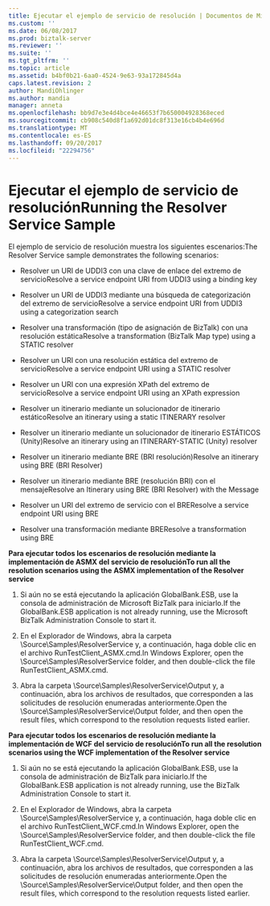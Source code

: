 ```yaml
---
title: Ejecutar el ejemplo de servicio de resolución | Documentos de Microsoft
ms.custom: ''
ms.date: 06/08/2017
ms.prod: biztalk-server
ms.reviewer: ''
ms.suite: ''
ms.tgt_pltfrm: ''
ms.topic: article
ms.assetid: b4bf0b21-6aa0-4524-9e63-93a172845d4a
caps.latest.revision: 2
author: MandiOhlinger
ms.author: mandia
manager: anneta
ms.openlocfilehash: bb9d7e3e4d4bce4e46653f7b650004928368eced
ms.sourcegitcommit: cb908c540d8f1a692d01dc8f313e16cb4b4e696d
ms.translationtype: MT
ms.contentlocale: es-ES
ms.lasthandoff: 09/20/2017
ms.locfileid: "22294756"
---
```

# <a name="running-the-resolver-service-sample"></a><span data-ttu-id="42886-102">Ejecutar el ejemplo de servicio de resolución</span><span class="sxs-lookup"><span data-stu-id="42886-102">Running the Resolver Service Sample</span></span>
<span data-ttu-id="42886-103">El ejemplo de servicio de resolución muestra los siguientes escenarios:</span><span class="sxs-lookup"><span data-stu-id="42886-103">The Resolver Service sample demonstrates the following scenarios:</span></span>  
  
-   <span data-ttu-id="42886-104">Resolver un URI de UDDI3 con una clave de enlace del extremo de servicio</span><span class="sxs-lookup"><span data-stu-id="42886-104">Resolve a service endpoint URI from UDDI3 using a binding key</span></span>  
  
-   <span data-ttu-id="42886-105">Resolver un URI de UDDI3 mediante una búsqueda de categorización del extremo de servicio</span><span class="sxs-lookup"><span data-stu-id="42886-105">Resolve a service endpoint URI from UDDI3 using a categorization search</span></span>  
  
-   <span data-ttu-id="42886-106">Resolver una transformación (tipo de asignación de BizTalk) con una resolución estática</span><span class="sxs-lookup"><span data-stu-id="42886-106">Resolve a transformation (BizTalk Map type) using a STATIC resolver</span></span>  
  
-   <span data-ttu-id="42886-107">Resolver un URI con una resolución estática del extremo de servicio</span><span class="sxs-lookup"><span data-stu-id="42886-107">Resolve a service endpoint URI using a STATIC resolver</span></span>  
  
-   <span data-ttu-id="42886-108">Resolver un URI con una expresión XPath del extremo de servicio</span><span class="sxs-lookup"><span data-stu-id="42886-108">Resolve a service endpoint URI using an XPath expression</span></span>  
  
-   <span data-ttu-id="42886-109">Resolver un itinerario mediante un solucionador de itinerario estático</span><span class="sxs-lookup"><span data-stu-id="42886-109">Resolve an itinerary using a static ITINERARY resolver</span></span>  
  
-   <span data-ttu-id="42886-110">Resolver un itinerario mediante un solucionador de itinerario ESTÁTICOS (Unity)</span><span class="sxs-lookup"><span data-stu-id="42886-110">Resolve an itinerary using an ITINERARY-STATIC (Unity) resolver</span></span>  
  
-   <span data-ttu-id="42886-111">Resolver un itinerario mediante BRE (BRI resolución)</span><span class="sxs-lookup"><span data-stu-id="42886-111">Resolve an itinerary using BRE (BRI Resolver)</span></span>  
  
-   <span data-ttu-id="42886-112">Resolver un itinerario mediante BRE (resolución BRI) con el mensaje</span><span class="sxs-lookup"><span data-stu-id="42886-112">Resolve an Itinerary using BRE (BRI Resolver) with the Message</span></span>  
  
-   <span data-ttu-id="42886-113">Resolver un URI del extremo de servicio con el BRE</span><span class="sxs-lookup"><span data-stu-id="42886-113">Resolve a service endpoint URI using BRE</span></span>  
  
-   <span data-ttu-id="42886-114">Resolver una transformación mediante BRE</span><span class="sxs-lookup"><span data-stu-id="42886-114">Resolve a transformation using BRE</span></span>  
  
 <span data-ttu-id="42886-115">**Para ejecutar todos los escenarios de resolución mediante la implementación de ASMX del servicio de resolución**</span><span class="sxs-lookup"><span data-stu-id="42886-115">**To run all the resolution scenarios using the ASMX implementation of the Resolver service**</span></span>  
  
1.  <span data-ttu-id="42886-116">Si aún no se está ejecutando la aplicación GlobalBank.ESB, use la consola de administración de Microsoft BizTalk para iniciarlo.</span><span class="sxs-lookup"><span data-stu-id="42886-116">If the GlobalBank.ESB application is not already running, use the Microsoft BizTalk Administration Console to start it.</span></span>  
  
2.  <span data-ttu-id="42886-117">En el Explorador de Windows, abra la carpeta \Source\Samples\ResolverService y, a continuación, haga doble clic en el archivo RunTestClient_ASMX.cmd.</span><span class="sxs-lookup"><span data-stu-id="42886-117">In Windows Explorer, open the \Source\Samples\ResolverService folder, and then double-click the file RunTestClient_ASMX.cmd.</span></span>  
  
3.  <span data-ttu-id="42886-118">Abra la carpeta \Source\Samples\ResolverService\Output y, a continuación, abra los archivos de resultados, que corresponden a las solicitudes de resolución enumeradas anteriormente.</span><span class="sxs-lookup"><span data-stu-id="42886-118">Open the \Source\Samples\ResolverService\Output folder, and then open the result files, which correspond to the resolution requests listed earlier.</span></span>  
  
 <span data-ttu-id="42886-119">**Para ejecutar todos los escenarios de resolución mediante la implementación de WCF del servicio de resolución**</span><span class="sxs-lookup"><span data-stu-id="42886-119">**To run all the resolution scenarios using the WCF implementation of the Resolver service**</span></span>  
  
1.  <span data-ttu-id="42886-120">Si aún no se está ejecutando la aplicación GlobalBank.ESB, use la consola de administración de BizTalk para iniciarlo.</span><span class="sxs-lookup"><span data-stu-id="42886-120">If the GlobalBank.ESB application is not already running, use the BizTalk Administration Console to start it.</span></span>  
  
2.  <span data-ttu-id="42886-121">En el Explorador de Windows, abra la carpeta \Source\Samples\ResolverService y, a continuación, haga doble clic en el archivo RunTestClient_WCF.cmd.</span><span class="sxs-lookup"><span data-stu-id="42886-121">In Windows Explorer, open the \Source\Samples\ResolverService folder, and then double-click the file RunTestClient_WCF.cmd.</span></span>  
  
3.  <span data-ttu-id="42886-122">Abra la carpeta \Source\Samples\ResolverService\Output y, a continuación, abra los archivos de resultados, que corresponden a las solicitudes de resolución enumeradas anteriormente.</span><span class="sxs-lookup"><span data-stu-id="42886-122">Open the \Source\Samples\ResolverService\Output folder, and then open the result files, which correspond to the resolution requests listed earlier.</span></span>